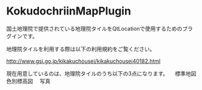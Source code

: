 # KokudochriinMapPlugin
国土地理院で提供されている地理院タイルをQtLocationで使用するためのプラグインです。

地理院タイルを利用する際は以下の利用規約をご覧ください。

http://www.gsi.go.jp/kikakuchousei/kikakuchousei40182.html

現在用意しているのは、地理院タイルのうち以下の3点になります。
　標準地図　
　色別標高図
　写真
